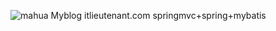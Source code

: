![mahua](http://www.itlieutenant.com/images/qrcode_for_wx.jpg)
Myblog itlieutenant.com
springmvc+spring+mybatis
